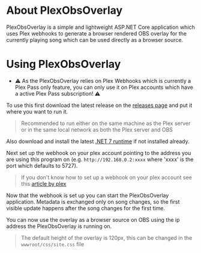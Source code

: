 # About PlexObsOverlay

PlexObsOverlay is a simple and lightweight ASP.NET Core application which uses Plex webhooks to generate a browser rendered OBS overlay for the currently playing song which can be used directly as a browser source.

# Using PlexObsOverlay

- ⚠️ As the PlexObsOverlay relies on Plex Webhooks which is currently a Plex Pass only feature, you can only use it on Plex accounts which have a active Plex Pass subscription! ⚠️

To use this first download the latest release on the [releases page](https://github.com/Cesan/PlexObsOverlay/releases) and put it where you want to run it. 
> Recommended to run either on the same machine as the Plex server or in the same local network as both the Plex server and OBS

Also download and install the latest [.NET 7 runtime](https://dotnet.microsoft.com/en-us/download/dotnet/7.0) if not installed already.

Next set up the webhook on your plex account pointing to the address you are using this program on (e.g. `http://192.168.0.2:xxxx` where 'xxxx' is the port which defaults to 5727). 
> If you don't know how to set up a webhook on your plex account see this [article by plex](https://support.plex.tv/articles/115002267687-webhooks/)

Now that the webhook is set up you can start the PlexObsOverlay application. Metadata is exchanged only on song changes, so the first visible update happens after the song changes for the first time.

You can now use the overlay as a browser source on OBS using the ip address the PlexObsOverlay is running on.
> The default height of the overlay is 120px, this can be changed in the `wwwroot/css/site.css` file
